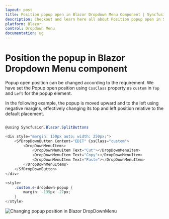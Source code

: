```yaml
---
layout: post
title: Position popup open in Blazor Dropdown Menu Component | Syncfusion
description: Checkout and learn here all about Position popup open in Syncfusion Blazor Dropdown Menu component and more.
platform: Blazor
control: Dropdown Menu
documentation: ug
---
```


# Position the popup in Blazor Dropdown Menu component

Popup open position can be changed according to the requirement.  We have set the Popup open position using `CssClass` property as `custom` in `Top` and `Left` for the popup element.

In the following example, the popup is moved upward and to the left using negative margins, effectively changing its top and left position relative to the default placement.

```csharp

@using Syncfusion.Blazor.SplitButtons

<div style="margin: 150px auto; width: 250px;">
    <SfDropDownButton Content="EDIT" CssClass="custom">
        <DropDownMenuItems>
            <DropDownMenuItem Text="Cut"></DropDownMenuItem>
            <DropDownMenuItem Text="Copy"></DropDownMenuItem>
            <DropDownMenuItem Text="Paste"></DropDownMenuItem>
        </DropDownMenuItems>
    </SfDropDownButton>
</div>

<style>
    .custom.e-dropdown-popup {
        margin: -135px -27px;
    }
</style>

```



![Changing popup position in Blazor DropDownMenu](./../images/blazor-dropdownmenu-popup-position.png)
